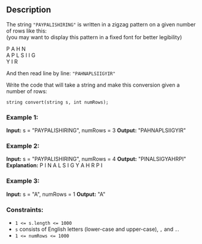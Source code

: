 ## Description

The string `"PAYPALISHIRING"` is written in a zigzag pattern on a given number of rows like this:  
(you may want to display this pattern in a fixed font for better legibility)

P   A   H   N  
A P L S I I G  
Y   I   R  

And then read line by line: `"PAHNAPLSIIGYIR"` 

Write the code that will take a string and make this conversion given a number of rows:   

`string convert(string s, int numRows);`

### Example 1:

**Input:** s = "PAYPALISHIRING", numRows = 3
**Output:** "PAHNAPLSIIGYIR"

### Example 2:

**Input:** s = "PAYPALISHIRING", numRows = 4
**Output:** "PINALSIGYAHRPI"
**Explanation:**
P     I    N
A   L S  I G
Y A   H R
P     I

### Example 3:

**Input:** s = "A", numRows = 1
**Output:** "A"

### Constraints:

- `1 <= s.length <= 1000`
- `s` consists of English letters (lower-case and upper-case), `,` and `.`.
- `1 <= numRows <= 1000`